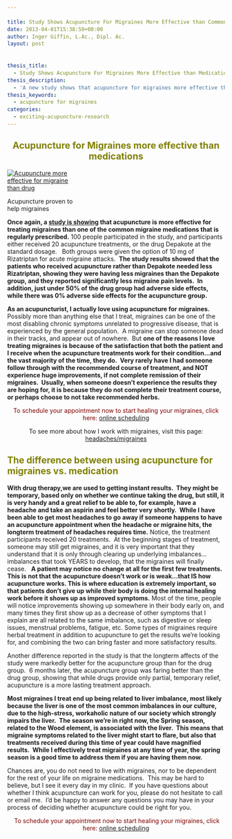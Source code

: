 ```yaml
---

title: Study Shows Acupuncture For Migraines More Effective than Common Medication
date: 2013-04-01T15:38:59+00:00
author: Inger Giffin, L.Ac., Dipl. Ac.
layout: post


thesis_title:
  - Study Shows Acupuncture For Migraines More Effective than Medication
thesis_description:
  - 'A new study shows that acupuncture for migraines more effective than a common medicine, depakote; in both short and long term results. '
thesis_keywords:
  - acupuncture for migraines
categories:
  - exciting-acupuncture-research
---
```

<h2 style="text-align: center;">
  <span style="color: #808000;">Acupuncture for Migraines more effective than medications</span>
</h2>

<div id="attachment_1479" style="width: 160px" class="wp-caption alignleft">
  <a href="/assets/images/wp-content/uploads/2013/04/acupuncture-migraine.jpg"><img class="size-thumbnail wp-image-1479" title="acupuncture migraine" src="/assets/images/wp-content/uploads/2013/04/acupuncture-migraine-150x145.jpg" alt="Acupuncture more effective for migraine than drug" width="150" height="145" srcset="/assets/images/wp-content/uploads/2013/04/acupuncture-migraine-150x145.jpg 150w, /assets/images/wp-content/uploads/2013/04/acupuncture-migraine.jpg 228w" sizes="(max-width: 150px) 100vw, 150px" /></a>
  
  <p class="wp-caption-text">
    Acupuncture proven to help migraines
  </p>
</div>

**Once again, a <a title="acupuncture works for migraines" href="http://www.healthcmi.com/acupuncturist-news-online/734-migraineacudrug" target="_blank" rel="noopener">study is showing</a> that acupuncture is more effective for treating migraines than one of the common migraine medications that is regularly prescribed.** 100 people participated in the study, and participants either received 20 acupuncture treatments, or the drug Depakote at the standard dosage.   Both groups were given the option of 10 mg of Rizatriptan for acute migraine attacks.  **The study results showed that the patients who received acupuncture rather than Depakote needed less Rizatriptan, showing they were having less migraines than the Depakote group, and they reported significantly less migraine pain levels.  In addition, just under 50% of the drug group had adverse side effects, while there was 0% adverse side effects for the acupuncture group.** 

**As an acupuncturist, I actually love using acupuncture for migraines.** Possibly more than anything else that I treat, migraines can be one of the most disabling chronic symptoms unrelated to progressive disease, that is experienced by the general population.  A migraine can stop someone dead in their tracks, and appear out of nowhere.  But **one of the reasons I love treating migraines is because of the satisfaction that both the patient and I receive when the acupuncture treatments work for their condition&#8230;and the vast majority of the time, they do.  Very rarely have I had someone follow through with the recommended course of treatment, and NOT experience huge improvements, if not complete remission of their migraines.  Usually, when someone doesn&#8217;t experience the results they are hoping for, it is because they do not complete their treatment course,  or perhaps choose to not take recommended herbs.** 

<p style="text-align: center;">
  <span style="color: #800000;">To schedule your appointment now to start healing your migraines, click here:</span> <a title="Online Acupuncture Scheduling" href="http://www.wisdomwaysacupuncture.com/acupuncture-appointment-scheduling/">online scheduling</a>
</p>

<p style="text-align: center;">
  To see more about how I work with migraines, visit this page: <a href="http://www.wisdomwaysacupuncture.com/acupuncture-conditions-treated/chronic-internal-medical-conditions/acupuncture-for-migraines/">headaches/migraines</a>
</p>

## <span style="color: #808000;">The difference between using acupuncture for migraines vs. medication</span>

**With drug therapy,we are used to getting instant results.  They might be temporary, based only on whether we continue taking the drug, but still, it is very handy and a great relief to be able to, for example, have a headache and take an aspirin and feel better very shortly.  While I have been able to get most headaches to go away if someone happens to have an acupuncture appointment when the headache or migraine hits, the longterm treatment of headaches requires time.** Notice, the treatment participants received 20 treatments.  At the beginning stages of treatment, someone may still get migraines, and it is very important that they understand that it is only through clearing up underlying imbalances&#8230;imbalances that took YEARS to develop, that the migraines will finally cease.   **A patient may notice no change at all for the first few treatments.  This is not that the acupuncture doesn&#8217;t work or is weak&#8230;that IS how acupuncture works. This is where education is extremely important, so that patients don&#8217;t give up while their body is doing the internal healing work before it shows up as improved symptoms.** Most of the time, people will notice improvements showing up somewhere in their body early on, and many times they first show up as a decrease of other symptoms that I explain are all related to the same imbalance, such as digestive or sleep issues, menstrual problems, fatigue, etc. Some types of migraines require herbal treatment in addition to acupuncture to get the results we&#8217;re looking for, and combining the two can bring faster and more satisfactory results.

Another difference reported in the study is that the longterm affects of the study were markedly better for the acupuncture group than for the drug group.  6 months later, the acupuncture group was faring better than the drug group, showing that while drugs provide only partial, temporary relief, acupuncture is a more lasting treatment approach.

**Most migraines I treat end up being related to liver imbalance, most likely because the liver is one of the most common imbalances in our culture, due to the high-stress, workaholic nature of our society which strongly impairs the liver.  The season we&#8217;re in right now, the Spring season, related to the Wood element, is associated with the liver.  This means that migraine symptoms related to the liver might start to flare, but also that treatments received during this time of year could have magnified results.  While I effectively treat migraines at any time of year, the spring season is a good time to address them if you are having them now.** 

Chances are, you do not need to live with migraines, nor to be dependent for the rest of your life on migraine medications.  This may be hard to believe, but I see it every day in my clinic.  If you have questions about whether I think acupuncture can work for you, please do not hesitate to call or email me.  I&#8217;d be happy to answer any questions you may have in your process of deciding whether acupuncture could be right for you.

<p style="text-align: center;">
  <span style="color: #800000;"> To schedule your appointment now to start healing your migraines, click here:</span> <a title="Online Acupuncture Scheduling" href="http://www.wisdomwaysacupuncture.com/acupuncture-appointment-scheduling/">online scheduling</a>
</p>